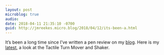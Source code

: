 ```yaml
---
layout: post
microblog: true
audio: 
date: 2018-04-11 21:35:10 -0700
guid: http://jmreekes.micro.blog/2018/04/12/its-been-a.html
---
```

It’s been a long time since I’ve written a pen review on my [blog](https://www.pensandplanes.com/). Here is my [latest](https://www.pensandplanes.com/2018/04/12/tactile-turn-mover-and-shaker-review), a look at the Tactile Turn Mover and Shaker. 
